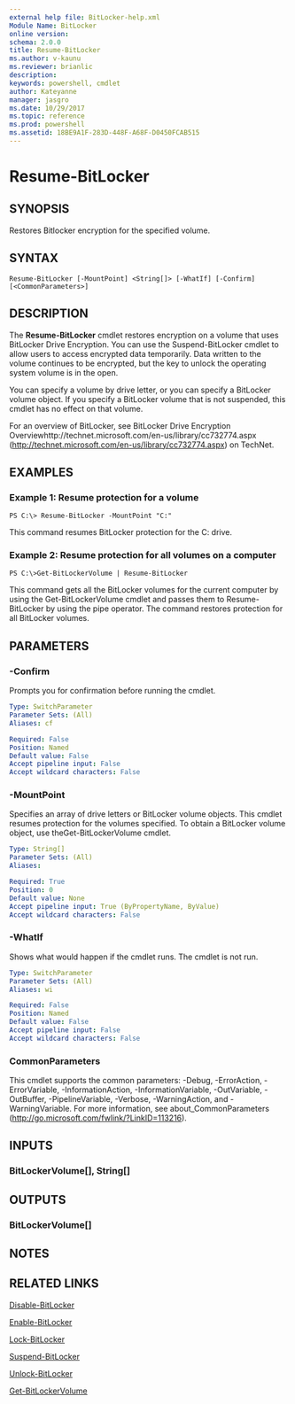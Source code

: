```yaml
---
external help file: BitLocker-help.xml
Module Name: BitLocker
online version: 
schema: 2.0.0
title: Resume-BitLocker
ms.author: v-kaunu
ms.reviewer: brianlic
description: 
keywords: powershell, cmdlet
author: Kateyanne
manager: jasgro
ms.date: 10/29/2017
ms.topic: reference
ms.prod: powershell
ms.assetid: 18BE9A1F-283D-448F-A68F-D0450FCAB515
---
```


# Resume-BitLocker

## SYNOPSIS
Restores Bitlocker encryption for the specified volume.

## SYNTAX

```
Resume-BitLocker [-MountPoint] <String[]> [-WhatIf] [-Confirm] [<CommonParameters>]
```

## DESCRIPTION
The **Resume-BitLocker** cmdlet restores encryption on a volume that uses BitLocker Drive Encryption.
You can use the Suspend-BitLocker cmdlet to allow users to access encrypted data temporarily.
Data written to the volume continues to be encrypted, but the key to unlock the operating system volume is in the open.

You can specify a volume by drive letter, or you can specify a BitLocker volume object.
If you specify a BitLocker volume that is not suspended, this cmdlet has no effect on that volume.

For an overview of BitLocker, see BitLocker Drive Encryption Overviewhttp://technet.microsoft.com/en-us/library/cc732774.aspx (http://technet.microsoft.com/en-us/library/cc732774.aspx) on TechNet.

## EXAMPLES

### Example 1: Resume protection for a volume
```
PS C:\> Resume-BitLocker -MountPoint "C:"
```

This command resumes BitLocker protection for the C: drive.

### Example 2: Resume protection for all volumes on a computer
```
PS C:\>Get-BitLockerVolume | Resume-BitLocker
```

This command gets all the BitLocker volumes for the current computer by using the Get-BitLockerVolume cmdlet and passes them to Resume-BitLocker by using the pipe operator.
The command restores protection for all BitLocker volumes.

## PARAMETERS

### -Confirm
Prompts you for confirmation before running the cmdlet.

```yaml
Type: SwitchParameter
Parameter Sets: (All)
Aliases: cf

Required: False
Position: Named
Default value: False
Accept pipeline input: False
Accept wildcard characters: False
```

### -MountPoint
Specifies an array of drive letters or BitLocker volume objects.
This cmdlet resumes protection for the volumes specified.
To obtain a BitLocker volume object, use theGet-BitLockerVolume cmdlet.

```yaml
Type: String[]
Parameter Sets: (All)
Aliases: 

Required: True
Position: 0
Default value: None
Accept pipeline input: True (ByPropertyName, ByValue)
Accept wildcard characters: False
```

### -WhatIf
Shows what would happen if the cmdlet runs.
The cmdlet is not run.

```yaml
Type: SwitchParameter
Parameter Sets: (All)
Aliases: wi

Required: False
Position: Named
Default value: False
Accept pipeline input: False
Accept wildcard characters: False
```

### CommonParameters
This cmdlet supports the common parameters: -Debug, -ErrorAction, -ErrorVariable, -InformationAction, -InformationVariable, -OutVariable, -OutBuffer, -PipelineVariable, -Verbose, -WarningAction, and -WarningVariable. For more information, see about_CommonParameters (http://go.microsoft.com/fwlink/?LinkID=113216).

## INPUTS

### BitLockerVolume[], String[]

## OUTPUTS

### BitLockerVolume[]

## NOTES

## RELATED LINKS

[Disable-BitLocker](./Disable-BitLocker.md)

[Enable-BitLocker](./Enable-BitLocker.md)

[Lock-BitLocker](./Lock-BitLocker.md)

[Suspend-BitLocker](./Suspend-BitLocker.md)

[Unlock-BitLocker](./Unlock-BitLocker.md)

[Get-BitLockerVolume](./Get-BitLockerVolume.md)

